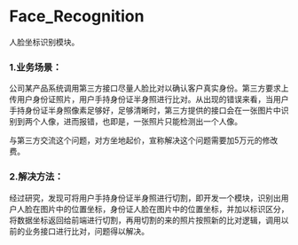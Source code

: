# Face_Recognition
人脸坐标识别模块。

### 1.业务场景：

​		公司某产品系统调用第三方接口尽量人脸比对以确认客户真实身份。第三方要求上传用户身份证照片，用户手持身份证半身照进行比对。从出现的错误来看，当用户手持身份证半身照像素足够好，足够清晰时，第三方提供的接口会在一张图片中识别到两个人像，进而报错，也即是，一张照片只能检测出一个人像。

​		与第三方交流这个问题，对方坐地起价，宣称解决这个问题需要加5万元的修改费。

### 2.解决方法：

​		经过研究，发现可将用户手持身份证半身照进行切割，即开发一个模块，识别出用户人脸在图片中的位置坐标，身份证人脸在图片中的位置坐标，并加以标识区分，将数据坐标返回给前端进行切割，再用切割的来的照片按照新的比对逻辑，调用以前的业务接口进行比对，问题得以解决。